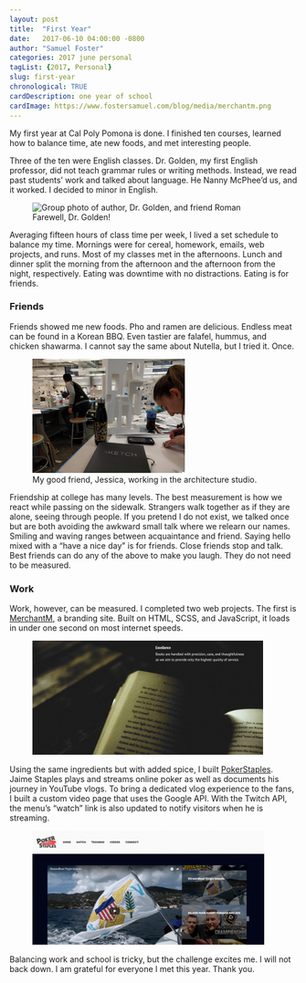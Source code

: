 ```yaml
---
layout: post
title:  "First Year"
date:   2017-06-10 04:00:00 -0800
author: "Samuel Foster"
categories: 2017 june personal
tagList: {2017, Personal}
slug: first-year
chronological: TRUE
cardDescription: one year of school
cardImage: https://www.fostersamuel.com/blog/media/merchantm.png
---
```


My first year at Cal Poly Pomona is done. I finished ten courses, learned how to balance time, ate new foods, and met interesting people. 
 
Three of the ten were English classes. Dr. Golden, my first English professor, did not teach grammar rules or writing methods. Instead, we read past students’ work and talked about language. He Nanny McPhee’d us, and it worked. I decided to minor in English.
  
 
<figure class="post-figure">
	<img class="post-figureImage" alt="Group photo of author, Dr. Golden, and friend Roman" width="auto" height="200px" src="../media/goodbye.jpg">
	<figcaption class="post-figureCaption">Farewell, Dr. Golden!</figcaption>
</figure>

 
Averaging fifteen hours of class time per week, I lived a set schedule to balance my time. Mornings were for cereal, homework, emails, web projects, and runs. Most of my classes met in the afternoons. Lunch and dinner split the morning from the afternoon and the afternoon from the night, respectively. Eating was downtime with no distractions. Eating is for friends. 
 
### Friends
 
Friends showed me new foods. Pho and ramen are delicious. Endless meat can be found in a Korean BBQ. Even tastier are falafel, hummus, and chicken shawarma. I cannot say the same about Nutella, but I tried it. Once.
<figure class="post-figure">
	<img class="post-figureImage" alt="Jessica working in the Interim Design Center" width="auto" height="200px" src="../media/arch.jpg">
	<figcaption class="post-figureCaption">My good friend, Jessica, working in the architecture studio.</figcaption>
</figure>

Friendship at college has many levels. The best measurement is how we react while passing on the sidewalk. Strangers walk together as if they are alone, seeing through people. If you pretend I do not exist, we talked once but are both avoiding the awkward small talk where we relearn our names. Smiling and waving ranges between acquaintance and friend. Saying hello mixed with a “have a nice day” is for friends. Close friends stop and talk. Best friends can do any of the above to make you laugh. They do not need to be measured. 


 
### Work
 
Work, however, can be measured. I completed two web projects. The first is <a class="post-writtenLink" target="_blank" href='https://www.themerchantm.com'>MerchantM</a>, a branding site. Built on HTML, SCSS, and JavaScript, it loads in under one second on most internet speeds. 
 
<figure class="post-figure">
	<img class="post-figureImage" alt="Screenshot of TheMerchantM.com" width="auto" height="200px" src="../media/merchantm.png">
</figure>
 
Using the same ingredients but with added spice, I built <a class="post-writtenLink" target="_blank" href='https://pokerstaples.com'>PokerStaples</a>. Jaime Staples plays and streams online poker as well as documents his journey in YouTube vlogs. To bring a dedicated vlog experience to the fans, I built a custom video page that uses the Google API. With the Twitch API, the menu’s “watch” link is also updated to notify visitors when he is streaming. 
 
<figure class="post-figure">
	<img class="post-figureImage" alt="Screenshot of PokerStaples.com" width="auto" height="200px" src="../media/pstaples.png">
</figure>
 
Balancing work and school is tricky, but the challenge excites me. I will not back down. I am grateful for everyone I met this year. Thank you. 
 
 
 
 
 
 
